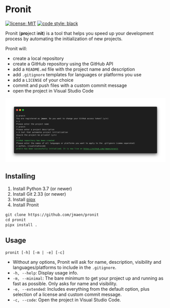 # Pronit
[![license: MIT](https://img.shields.io/badge/license-MIT-blue.svg)](https://github.com/jmaen/pronit/blob/master/LICENSE)
[![code style: black](https://img.shields.io/badge/code%20style-black-black.svg)](https://github.com/psf/black)

Pronit (**pro**ject i**nit**) is a tool that helps you speed up your development process by automating the initialization of new projects.

Pronit will:
- create a local repository
- create a GitHub repository using the GitHub API
- add a `README.md` file with the project name and description
- add `.gitignore` templates for languages or platforms you use
- add a `LICENSE` of your choice
- commit and push files with a custom commit message
- open the project in Visual Studio Code

![Demo](assets/demo.png)

## Installing
1. Install Python 3.7 (or newer)
2. Install Git 2.33 (or newer)
3. Install [pipx](https://github.com/pypa/pipx#install-pipx)
4. Install Pronit
```
git clone https://github.com/jmaen/pronit
cd pronit
pipx install .
```

## Usage
```
pronit [-h] [-m | -e] [-c]
```

- Without any options, Pronit will ask for name, description, visibility and languages/platforms to include in the `.gitignore`.
- `-h, --help`:
Display usage info.
- `-m, --minimal`:
The bare minimum to get your project up and running as fast as possible. Only asks for name and visibility.
- `-e, --extended`:
Includes everything from the default option, plus selection of a license and custom commit message.
- `-c, --code`:
Open the project in Visual Studio Code.
